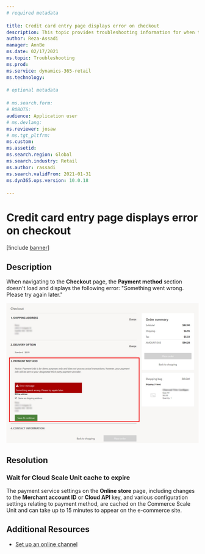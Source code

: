 ```yaml
---
# required metadata

title: Credit card entry page displays error on checkout
description: This topic provides troubleshooting information for when the "Payment method" section doesn't load and displays an error. 
author: Reza-Assadi
manager: AnnBe
ms.date: 02/17/2021
ms.topic: Troubleshooting
ms.prod: 
ms.service: dynamics-365-retail
ms.technology: 

# optional metadata

# ms.search.form: 
# ROBOTS: 
audience: Application user
# ms.devlang: 
ms.reviewer: josaw
# ms.tgt_pltfrm: 
ms.custom: 
ms.assetid: 
ms.search.region: Global
ms.search.industry: Retail
ms.author: rassadi
ms.search.validFrom: 2021-01-31
ms.dyn365.ops.version: 10.0.18

---
```


# Credit card entry page displays error on checkout

[!include [banner](../../includes/banner.md)]

## Description
When navigating to the **Checkout** page, the **Payment method** section doesn't load and displays the following error: "Something went wrong. Please try again later."

![Payment module error](media/payment-module-error.jpg)

## Resolution

### Wait for Cloud Scale Unit cache to expire
The payment service settings on the **Online store** page, including changes to the **Merchant account ID** or **Cloud API** key, and various configuration settings relating to payment method, are cached on the Commerce Scale Unit and can take up to 15 minutes to appear on the e-commerce site.

## Additional Resources
- [Set up an online channel](../channel-setup-online.md)







